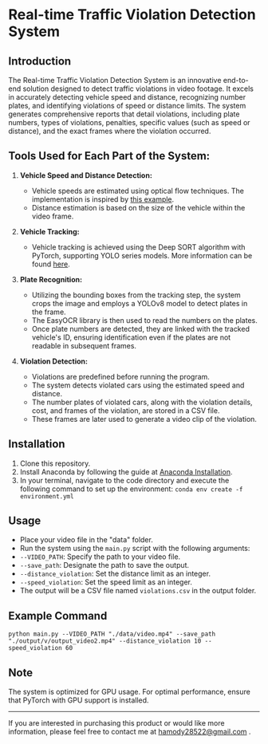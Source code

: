# Real-time Traffic Violation Detection System

## Introduction
The Real-time Traffic Violation Detection System is an innovative end-to-end solution designed to detect traffic violations in video footage. It excels in accurately detecting vehicle speed and distance, recognizing number plates, and identifying violations of speed or distance limits. The system generates comprehensive reports that detail violations, including plate numbers, types of violations, penalties, specific values (such as speed or distance), and the exact frames where the violation occurred.

## Tools Used for Each Part of the System:
1. **Vehicle Speed and Distance Detection:**
   - Vehicle speeds are estimated using optical flow techniques. The implementation is inspired by [this example](https://car-speed-detection.readthedocs.io/en/latest/Example%20Code.html).
   - Distance estimation is based on the size of the vehicle within the video frame.

2. **Vehicle Tracking:**
   - Vehicle tracking is achieved using the Deep SORT algorithm with PyTorch, supporting YOLO series models. More information can be found [here](https://github.com/xuarehere/yolo_series_deepsort_pytorch).

3. **Plate Recognition:**
   - Utilizing the bounding boxes from the tracking step, the system crops the image and employs a YOLOv8 model to detect plates in the frame.
   - The EasyOCR library is then used to read the numbers on the plates.
   - Once plate numbers are detected, they are linked with the tracked vehicle's ID, ensuring identification even if the plates are not readable in subsequent frames.

4. **Violation Detection:**
   - Violations are predefined before running the program.
   - The system detects violated cars using the estimated speed and distance.
   - The number plates of violated cars, along with the violation details, cost, and frames of the violation, are stored in a CSV file.
   - These frames are later used to generate a video clip of the violation.

## Installation
1. Clone this repository.
2. Install Anaconda by following the guide at [Anaconda Installation](https://docs.conda.io/projects/conda/en/stable/user-guide/install/download.html).
3. In your terminal, navigate to the code directory and execute the following command to set up the environment: ```conda env create -f environment.yml```


## Usage
- Place your video file in the "data" folder.
- Run the system using the `main.py` script with the following arguments:
- `--VIDEO_PATH`: Specify the path to your video file.
- `--save_path`: Designate the path to save the output.
- `--distance_violation`: Set the distance limit as an integer.
- `--speed_violation`: Set the speed limit as an integer.
- The output will be a CSV file named `violations.csv` in the output folder.

## Example Command
```python main.py --VIDEO_PATH "./data/video.mp4" --save_path "./output/v/output_video2.mp4" --distance_violation 10 --speed_violation 60```


## Note
The system is optimized for GPU usage. For optimal performance, ensure that PyTorch with GPU support is installed.

---

If you are interested in purchasing this product or would like more information, please feel free to contact me at hamody28522@gmail.com .

